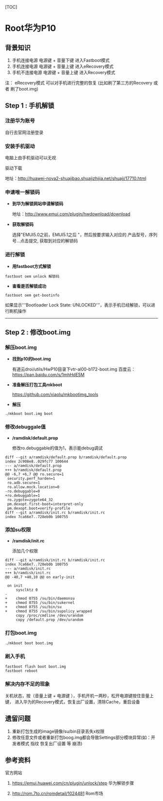 [TOC]

# Root华为P10

## 背景知识
1. 手机连接电源 电源键 + 音量下键 进入Fastboot模式 
2. 手机连接电源 电源键 + 音量上键 进入eRecovery模式
3. 手机不连接电源 电源键 + 音量上键 进入Recovery模式

注： eRecovery模式 可以对手机进行完整的恢复  (比如刷了第三方的Recovery 或者 刷了boot.img)

## Step 1 : 手机解锁

### 注册华为账号
自行去官网注册登录

### 安装手机驱动
电脑上由手机驱动可以无视

驱动下载

地址：http://huawei-nova2-shuajibao.shuajizhijia.net/shuaji/17710.html

### 申请唯一解锁码
- **到华为解锁网站申请解锁码**

  地址：http://www.emui.com/plugin/hwdownload/download
- **获取解锁码**

  选择"EMUI5.0之前，EMUI5.1之后 "，然后按要求输入对应的 产品型号，序列号...点击提交,
获取到对应的解锁码
### 进行解锁
- **用fastboot方式解锁**

```
fastboot oem unlock 解锁码
```

- **查看是否解锁成功**

```
fastboot oem get-bootinfo
```
如果显示'''Bootloader Lock State: UNLOCKED'''，表示手机已经解锁，可以进行刷机操作

---

## Step 2 : 修改boot.img

### 解压boot.img

- **找到p10的boot.img**
    
    有道云droi/utils/HwP10目录下vtr-al00-b172-boot.img
    百度云：https://pan.baidu.com/s/1mhHdE5M

- **准备解压打包工具mkboot**
   
   https://github.com/xiaolu/mkbootimg_tools

- **解压**
```
./mkboot boot.img boot  
```

### 修改debuggale值

- **/ramdisk/default.prop**

  修改ro.debuggable的值为1，表示能debug调试
```
diff --git a/ramdisk/default.prop b/ramdisk/default.prop
index 2c908e8..029fc77 100644
--- a/ramdisk/default.prop
+++ b/ramdisk/default.prop
@@ -6,7 +6,7 @@ ro.secure=1
 security.perf_harden=1
 ro.adb.secure=1
 ro.allow.mock.location=0
-ro.debuggable=0
+ro.debuggable=1
 ro.zygote=zygote64_32
 pm.dexopt.first-boot=interpret-only
 pm.dexopt.boot=verify-profile
diff --git a/ramdisk/init.rc b/ramdisk/init.rc
index 7ca66e7..728eb0b 100755
```

### 添加su权限
- **/ramdisk/init.rc**
  
  添加几个权限
```
diff --git a/ramdisk/init.rc b/ramdisk/init.rc
index 7ca66e7..728eb0b 100755
--- a/ramdisk/init.rc
+++ b/ramdisk/init.rc
@@ -40,7 +40,10 @@ on early-init
 
 on init
     sysclktz 0
-
+    chmod 0755 /su/bin/daemonsu
+    chmod 0755 /su/bin/sukernel
+    chmod 0755 /su/bin/su
+    chmod 0755 /su/bin/supolicy_wrapped
     copy /proc/cmdline /dev/urandom
     copy /default.prop /dev/urandom
```
### 打包boot.img
```
./mkboot boot boot.img
```
### 刷入手机
```
fastboot flash boot boot.img
fastboot reboot
```


### 解决内存不足的现象


关机状态，按（音量上键 + 电源键 ），手机开机一两秒，松开电源键按住音量上键，
进入华为的Recovery模式，恢复出厂设置，清除Cache，重启设备

## 遗留问题

1. 重新打包生成的image镜像/su/bin目录丢失x权限
2. 修改任意文件或者重新打包boog.img都会导致Settings部分模块异常(如：开发者模式 指纹 恢复出厂设置 等 崩溃)

## 参考资料
官方网站

1. https://emui.huawei.com/cn/plugin/unlock/step 华为解锁步骤

2. http://rom.7to.cn/romdetail/1024481 Rom市场